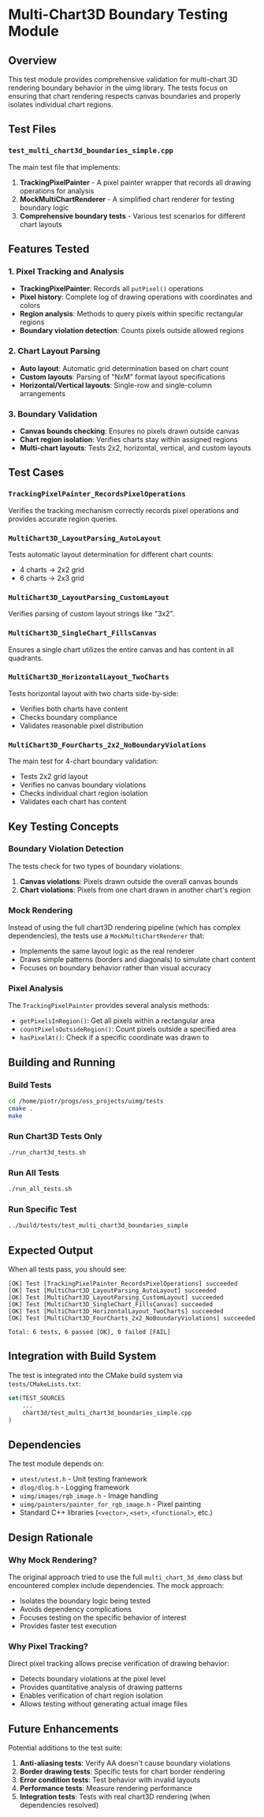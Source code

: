 # Multi-Chart3D Boundary Testing Module

## Overview

This test module provides comprehensive validation for multi-chart 3D rendering boundary behavior in the uimg library. The tests focus on ensuring that chart rendering respects canvas boundaries and properly isolates individual chart regions.

## Test Files

### `test_multi_chart3d_boundaries_simple.cpp`

The main test file that implements:

1. **TrackingPixelPainter** - A pixel painter wrapper that records all drawing operations for analysis
2. **MockMultiChartRenderer** - A simplified chart renderer for testing boundary logic
3. **Comprehensive boundary tests** - Various test scenarios for different chart layouts

## Features Tested

### 1. Pixel Tracking and Analysis
- **TrackingPixelPainter**: Records all `putPixel()` operations
- **Pixel history**: Complete log of drawing operations with coordinates and colors
- **Region analysis**: Methods to query pixels within specific rectangular regions
- **Boundary violation detection**: Counts pixels outside allowed regions

### 2. Chart Layout Parsing
- **Auto layout**: Automatic grid determination based on chart count
- **Custom layouts**: Parsing of "NxM" format layout specifications
- **Horizontal/Vertical layouts**: Single-row and single-column arrangements

### 3. Boundary Validation
- **Canvas bounds checking**: Ensures no pixels drawn outside canvas
- **Chart region isolation**: Verifies charts stay within assigned regions
- **Multi-chart layouts**: Tests 2x2, horizontal, vertical, and custom layouts

## Test Cases

### `TrackingPixelPainter_RecordsPixelOperations`
Verifies the tracking mechanism correctly records pixel operations and provides accurate region queries.

### `MultiChart3D_LayoutParsing_AutoLayout`
Tests automatic layout determination for different chart counts:
- 4 charts → 2x2 grid
- 6 charts → 2x3 grid

### `MultiChart3D_LayoutParsing_CustomLayout`
Verifies parsing of custom layout strings like "3x2".

### `MultiChart3D_SingleChart_FillsCanvas`
Ensures a single chart utilizes the entire canvas and has content in all quadrants.

### `MultiChart3D_HorizontalLayout_TwoCharts`
Tests horizontal layout with two charts side-by-side:
- Verifies both charts have content
- Checks boundary compliance
- Validates reasonable pixel distribution

### `MultiChart3D_FourCharts_2x2_NoBoundaryViolations`
The main test for 4-chart boundary validation:
- Tests 2x2 grid layout
- Verifies no canvas boundary violations
- Checks individual chart region isolation
- Validates each chart has content

## Key Testing Concepts

### Boundary Violation Detection
The tests check for two types of boundary violations:

1. **Canvas violations**: Pixels drawn outside the overall canvas bounds
2. **Chart violations**: Pixels from one chart drawn in another chart's region

### Mock Rendering
Instead of using the full chart3D rendering pipeline (which has complex dependencies), the tests use a `MockMultiChartRenderer` that:
- Implements the same layout logic as the real renderer
- Draws simple patterns (borders and diagonals) to simulate chart content
- Focuses on boundary behavior rather than visual accuracy

### Pixel Analysis
The `TrackingPixelPainter` provides several analysis methods:
- `getPixelsInRegion()`: Get all pixels within a rectangular area
- `countPixelsOutsideRegion()`: Count pixels outside a specified area
- `hasPixelAt()`: Check if a specific coordinate was drawn to

## Building and Running

### Build Tests
```bash
cd /home/piotr/progs/oss_projects/uimg/tests
cmake .
make
```

### Run Chart3D Tests Only
```bash
./run_chart3d_tests.sh
```

### Run All Tests
```bash
./run_all_tests.sh
```

### Run Specific Test
```bash
../build/tests/test_multi_chart3d_boundaries_simple
```

## Expected Output

When all tests pass, you should see:
```
[OK] Test [TrackingPixelPainter_RecordsPixelOperations] succeeded
[OK] Test [MultiChart3D_LayoutParsing_AutoLayout] succeeded
[OK] Test [MultiChart3D_LayoutParsing_CustomLayout] succeeded
[OK] Test [MultiChart3D_SingleChart_FillsCanvas] succeeded
[OK] Test [MultiChart3D_HorizontalLayout_TwoCharts] succeeded
[OK] Test [MultiChart3D_FourCharts_2x2_NoBoundaryViolations] succeeded

Total: 6 tests, 6 passed [OK], 0 failed [FAIL]
```

## Integration with Build System

The test is integrated into the CMake build system via `tests/CMakeLists.txt`:

```cmake
set(TEST_SOURCES
    ...
    chart3d/test_multi_chart3d_boundaries_simple.cpp
)
```

## Dependencies

The test module depends on:
- `utest/utest.h` - Unit testing framework
- `dlog/dlog.h` - Logging framework  
- `uimg/images/rgb_image.h` - Image handling
- `uimg/painters/painter_for_rgb_image.h` - Pixel painting
- Standard C++ libraries (`<vector>`, `<set>`, `<functional>`, etc.)

## Design Rationale

### Why Mock Rendering?
The original approach tried to use the full `multi_chart_3d_demo` class but encountered complex include dependencies. The mock approach:
- Isolates the boundary logic being tested
- Avoids dependency complications
- Focuses testing on the specific behavior of interest
- Provides faster test execution

### Why Pixel Tracking?
Direct pixel tracking allows precise verification of drawing behavior:
- Detects boundary violations at the pixel level
- Provides quantitative analysis of drawing patterns
- Enables verification of chart region isolation
- Allows testing without generating actual image files

## Future Enhancements

Potential additions to the test suite:
1. **Anti-aliasing tests**: Verify AA doesn't cause boundary violations
2. **Border drawing tests**: Specific tests for chart border rendering
3. **Error condition tests**: Test behavior with invalid layouts
4. **Performance tests**: Measure rendering performance
5. **Integration tests**: Tests with real chart3D rendering (when dependencies resolved)
